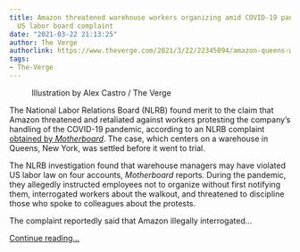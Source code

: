 ```yaml
---
title: Amazon threatened warehouse workers organizing amid COVID-19 pandemic, says
  US labor board complaint
date: "2021-03-22 21:13:25"
author: The Verge
authorlink: https://www.theverge.com/2021/3/22/22345094/amazon-queens-warehouse-workers-labor-law-covid-19
tags:
- The-Verge
---
```

<figure>
      <img alt="" src="https://cdn.vox-cdn.com/thumbor/ggV_SB8VTw06IuLRYUbxpQdV3rw=/0x0:2040x1360/1310x873/cdn.vox-cdn.com/uploads/chorus_image/image/69008497/acastro_181114_1777_amazon_hq2_0001.0.jpg" />
        <figcaption>Illustration by Alex Castro / The Verge</figcaption>
    </figure>

  <p id="Nv0dDf">The National Labor Relations Board (NLRB) found merit to the claim that Amazon threatened and retaliated against workers protesting the company’s handling of the COVID-19 pandemic, according to an NLRB complaint <a href="https://www.vice.com/en/article/dy8ngk/amazon-interrogated-worker-who-led-first-covid-19-strikes-nlrb-says">obtained by <em>Motherboard</em></a>. The case, which centers on a warehouse in Queens, New York, was settled before it went to trial.</p>
<p id="CyJ0x4">The NLRB investigation found that warehouse managers may have violated US labor law on four accounts, <em>Motherboard</em> reports. During the pandemic, they allegedly instructed employees not to organize without first notifying them, interrogated workers about the walkout, and threatened to discipline those who spoke to colleagues about the protests. </p>
<p id="t1HT77">The complaint reportedly said that Amazon illegally interrogated...</p>
  <p>
    <a href="https://www.theverge.com/2021/3/22/22345094/amazon-queens-warehouse-workers-labor-law-covid-19">Continue reading&hellip;</a>
  </p>